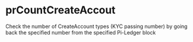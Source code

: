 # prCountCreateAccout
Check the number of CreateAccount types (KYC passing number) by going back the specified number from the specified Pi-Ledger block
